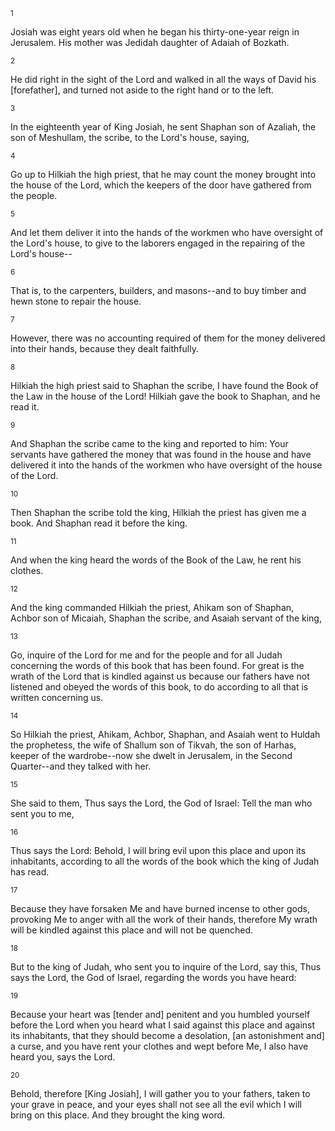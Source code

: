 <sup>1</sup> 

Josiah was eight years old when he began his thirty-one-year reign in Jerusalem. His mother was Jedidah daughter of Adaiah of Bozkath. 

<sup>2</sup> 

He did right in the sight of the Lord and walked in all the ways of David his [forefather], and turned not aside to the right hand or to the left. 

<sup>3</sup> 

In the eighteenth year of King Josiah, he sent Shaphan son of Azaliah, the son of Meshullam, the scribe, to the Lord's house, saying, 

<sup>4</sup> 

Go up to Hilkiah the high priest, that he may count the money brought into the house of the Lord, which the keepers of the door have gathered from the people. 

<sup>5</sup> 

And let them deliver it into the hands of the workmen who have oversight of the Lord's house, to give to the laborers engaged in the repairing of the Lord's house-- 

<sup>6</sup> 

That is, to the carpenters, builders, and masons--and to buy timber and hewn stone to repair the house. 

<sup>7</sup> 

However, there was no accounting required of them for the money delivered into their hands, because they dealt faithfully. 

<sup>8</sup> 

Hilkiah the high priest said to Shaphan the scribe, I have found the Book of the Law in the house of the Lord! Hilkiah gave the book to Shaphan, and he read it. 

<sup>9</sup> 

And Shaphan the scribe came to the king and reported to him: Your servants have gathered the money that was found in the house and have delivered it into the hands of the workmen who have oversight of the house of the Lord. 

<sup>10</sup> 

Then Shaphan the scribe told the king, Hilkiah the priest has given me a book. And Shaphan read it before the king. 

<sup>11</sup> 

And when the king heard the words of the Book of the Law, he rent his clothes. 

<sup>12</sup> 

And the king commanded Hilkiah the priest, Ahikam son of Shaphan, Achbor son of Micaiah, Shaphan the scribe, and Asaiah servant of the king, 

<sup>13</sup> 

Go, inquire of the Lord for me and for the people and for all Judah concerning the words of this book that has been found. For great is the wrath of the Lord that is kindled against us because our fathers have not listened and obeyed the words of this book, to do according to all that is written concerning us. 

<sup>14</sup> 

So Hilkiah the priest, Ahikam, Achbor, Shaphan, and Asaiah went to Huldah the prophetess, the wife of Shallum son of Tikvah, the son of Harhas, keeper of the wardrobe--now she dwelt in Jerusalem, in the Second Quarter--and they talked with her. 

<sup>15</sup> 

She said to them, Thus says the Lord, the God of Israel: Tell the man who sent you to me, 

<sup>16</sup> 

Thus says the Lord: Behold, I will bring evil upon this place and upon its inhabitants, according to all the words of the book which the king of Judah has read. 

<sup>17</sup> 

Because they have forsaken Me and have burned incense to other gods, provoking Me to anger with all the work of their hands, therefore My wrath will be kindled against this place and will not be quenched. 

<sup>18</sup> 

But to the king of Judah, who sent you to inquire of the Lord, say this, Thus says the Lord, the God of Israel, regarding the words you have heard: 

<sup>19</sup> 

Because your heart was [tender and] penitent and you humbled yourself before the Lord when you heard what I said against this place and against its inhabitants, that they should become a desolation, [an astonishment and] a curse, and you have rent your clothes and wept before Me, I also have heard you, says the Lord. 

<sup>20</sup> 

Behold, therefore [King Josiah], I will gather you to your fathers, taken to your grave in peace, and your eyes shall not see all the evil which I will bring on this place. And they brought the king word.